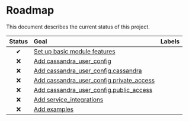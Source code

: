 # Roadmap

This document describes the current status of this project.


| Status | Goal | Labels | 
| :---: | :--- | --- | 
| ✔ | [Set up basic module features]() || 
| ❌ | [Add cassandra_user_config]() ||
| ❌ | [Add cassandra_user_config.cassandra]() ||
| ❌ | [Add cassandra_user_config.private_access]() ||
| ❌ | [Add cassandra_user_config.public_access]() ||
| ❌ | [Add service_integrations]() ||
| ❌ | [Add examples]() ||
